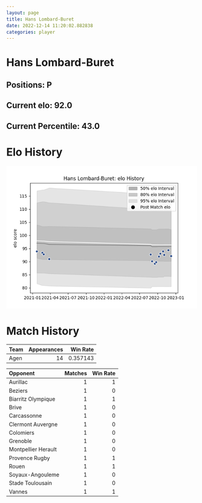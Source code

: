 ```yaml
---  
layout: page  
title: Hans Lombard-Buret  
date: 2022-12-14 11:20:02.882838  
categories: player  
---
```

# Hans Lombard-Buret

## Positions: P

## Current elo: 92.0

## Current Percentile: 43.0

# Elo History


![elo history](history_HansLombard-Buret.png)
# Match History


| Team   |   Appearances |   Win Rate |
|:-------|--------------:|-----------:|
| Agen   |            14 |   0.357143 |

| Opponent            |   Matches |   Win Rate |
|:--------------------|----------:|-----------:|
| Aurillac            |         1 |          1 |
| Beziers             |         1 |          0 |
| Biarritz Olympique  |         1 |          1 |
| Brive               |         1 |          0 |
| Carcassonne         |         1 |          0 |
| Clermont Auvergne   |         1 |          0 |
| Colomiers           |         1 |          0 |
| Grenoble            |         1 |          0 |
| Montpellier Herault |         1 |          0 |
| Provence Rugby      |         1 |          1 |
| Rouen               |         1 |          1 |
| Soyaux-Angouleme    |         1 |          0 |
| Stade Toulousain    |         1 |          0 |
| Vannes              |         1 |          1 |